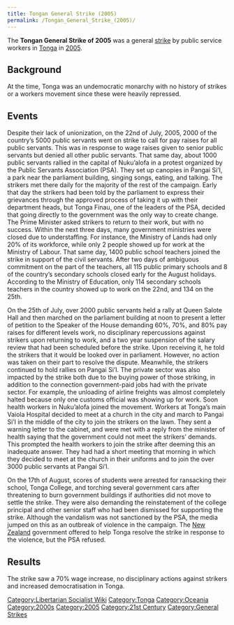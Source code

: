 ```yaml
---
title: Tongan General Strike (2005)
permalink: /Tongan_General_Strike_(2005)/
---
```


The **Tongan General Strike of 2005** was a general
[strike](List_of_General_Strikes "wikilink") by public service workers
in [Tonga](Tonga "wikilink") in
[2005](Timeline_of_Libertarian_Socialism_in_Oceania "wikilink").

## Background

At the time, Tonga was an undemocratic monarchy with no history of
strikes or a workers movement since these were heavily repressed.

## Events

Despite their lack of unionization, on the 22nd of July, 2005, 2000 of
the country’s 5000 public servants went on strike to call for pay raises
for all public servants. This was in response to wage raises given to
senior public servants but denied all other public servants. That same
day, about 1000 public servants rallied in the capital of Nuku’alofa in
a protest organized by the Public Servants Association (PSA). They set
up canopies in Pangai Si’I, a park near the parliament building, singing
songs, eating, and talking. The strikers met there daily for the
majority of the rest of the campaign. Early that day the strikers had
been told by the parliament to express their grievances through the
approved process of taking it up with their department heads, but Tonga
Finau, one of the leaders of the PSA, decided that going directly to the
government was the only way to create change. The Prime Minister asked
strikers to return to their work, but with no success. Within the next
three days, many government ministries were closed due to understaffing.
For instance, the Ministry of Lands had only 20% of its workforce, while
only 2 people showed up for work at the Ministry of Labour. That same
day, 1400 public school teachers joined the strike in support of the
civil servants. After two days of ambiguous commitment on the part of
the teachers, all 115 public primary schools and 8 of the country’s
secondary schools closed early for the August holidays. According to the
Ministry of Education, only 114 secondary schools teachers in the
country showed up to work on the 22nd, and 134 on the 25th.

On the 25th of July, over 2000 public servants held a rally at Queen
Salote Hall and then marched on the parliament building at noon to
present a letter of petition to the Speaker of the House demanding 60%,
70%, and 80% pay raises for different levels work, no disciplinary
repercussions against strikers upon returning to work, and a two year
suspension of the salary review that had been scheduled before the
strike. Upon receiving it, he told the strikers that it would be looked
over in parliament. However, no action was taken on their part to
resolve the dispute. Meanwhile, the strikers continued to hold rallies
on Pangai Si’I. The private sector was also impacted by the strike both
due to the buying power of those striking, in addition to the connection
government-paid jobs had with the private sector. For example, the
unloading of airline freights was almost completely halted because only
one customs official was showing up for work. Soon health workers in
Nuku’alofa joined the movement. Workers at Tonga’s main Vaiola Hospital
decided to meet at a church in the city and march to Pangai Si’I in the
middle of the city to join the strikers on the lawn. They sent a warning
letter to the cabinet, and were met with a reply from the minister of
health saying that the government could not meet the strikers’ demands.
This prompted the health workers to join the strike after deeming this
an inadequate answer. They had had a short meeting that morning in which
they decided to meet at the church in their uniforms and to join the
over 3000 public servants at Pangai Si’I.

On the 17th of August, scores of students were arrested for ransacking
their school, Tonga College, and torching several government cars after
threatening to burn government buildings if authorities did not move to
settle the strike. They were also demanding the reinstatement of the
college principal and other senior staff who had been dismissed for
supporting the strike. Although the vandalism was not sanctioned by the
PSA, the media jumped on this as an outbreak of violence in the
campaign. The [New Zealand](New_Zealand "wikilink") government offered
to help Tonga resolve the strike in response to the violence, but the
PSA refused.

## Results

The strike saw a 70% wage increase, no disciplinary actions against
strikers and increased democratisation in Tonga.

[Category:Libertarian Socialist
Wiki](Category:Libertarian_Socialist_Wiki "wikilink")
[Category:Tonga](Category:Tonga "wikilink")
[Category:Oceania](Category:Oceania "wikilink")
[Category:2000s](Category:2000s "wikilink")
[Category:2005](Category:2005 "wikilink") [Category:21st
Century](Category:21st_Century "wikilink") [Category:General
Strikes](Category:General_Strikes "wikilink")